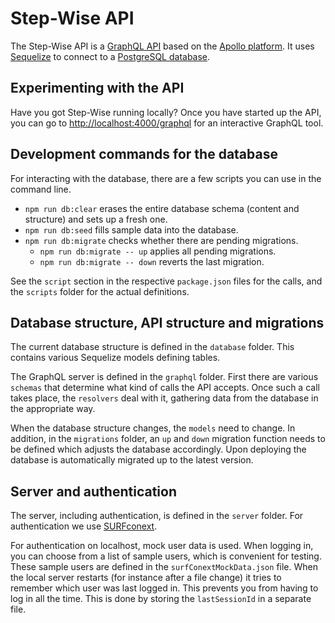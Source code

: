 # Step-Wise API

The Step-Wise API is a [GraphQL API](https://graphql.org/) based on the [Apollo platform](https://www.apollographql.com/). It uses [Sequelize](https://sequelize.org/) to connect to a [PostgreSQL database](https://www.postgresql.org/).


## Experimenting with the API

Have you got Step-Wise running locally? Once you have started up the API, you can go to <http://localhost:4000/graphql> for an interactive GraphQL tool.


## Development commands for the database

For interacting with the database, there are a few scripts you can use in the command line.

- `npm run db:clear` erases the entire database schema (content and structure) and sets up a fresh one.
- `npm run db:seed` fills sample data into the database.
- `npm run db:migrate` checks whether there are pending migrations.
	- `npm run db:migrate -- up` applies all pending migrations.
	- `npm run db:migrate -- down` reverts the last migration.

See the `script` section in the respective `package.json` files for the calls, and the `scripts` folder for the actual definitions.


## Database structure, API structure and migrations

The current database structure is defined in the `database` folder. This contains various Sequelize models defining tables.

The GraphQL server is defined in the `graphql` folder. First there are various `schemas` that determine what kind of calls the API accepts. Once such a call takes place, the `resolvers` deal with it, gathering data from the database in the appropriate way.

When the database structure changes, the `models` need to change. In addition, in the `migrations` folder, an `up` and `down` migration function needs to be defined which adjusts the database accordingly. Upon deploying the database is automatically migrated up to the latest version.


## Server and authentication

The server, including authentication, is defined in the `server` folder. For authentication we use [SURFconext](src/server/surfConext/).

For authentication on localhost, mock user data is used. When logging in, you can choose from a list of sample users, which is convenient for testing. These sample users are defined in the `surfConextMockData.json` file. When the local server restarts (for instance after a file change) it tries to remember which user was last logged in. This prevents you from having to log in all the time. This is done by storing the `lastSessionId` in a separate file.